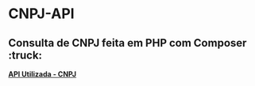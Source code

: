 # CNPJ-API
<b>
  <h2>Consulta de CNPJ feita em PHP com Composer :truck:</h2>
   <a href="https://apiconsultacnpj.com.br">API Utilizada - CNPJ</a> 
</b>
